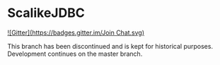 # ScalikeJDBC
[![Gitter](https://badges.gitter.im/Join Chat.svg)](https://gitter.im/scalikejdbc/scalikejdbc?utm_source=badge&utm_medium=badge&utm_campaign=pr-badge&utm_content=badge)

This branch has been discontinued and is kept for historical purposes. Development continues on the master branch.

